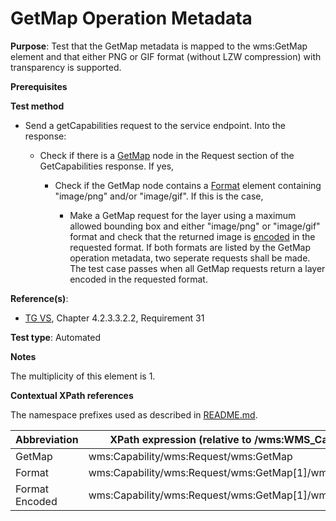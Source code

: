 # GetMap Operation Metadata

**Purpose**: Test that the GetMap metadata is mapped to the wms:GetMap element and that either PNG or GIF format (without LZW compression) with transparency is supported.

**Prerequisites**

**Test method**

* Send a getCapabilities request to the service endpoint. Into the response:

  * Check if there is a [GetMap](#GetMap) node in the Request section of the GetCapabilities response. If yes,

    * Check if the GetMap node contains a [Format](#Format) element containing "image/png" and/or "image/gif". If this is the case,

      * Make a GetMap request for the layer using a maximum allowed bounding box and either "image/png" or "image/gif" format and check that the returned image is [encoded](#Encoded) in the requested format. If both formats are listed by the GetMap operation metadata, two seperate requests shall be made. The test case passes when all GetMap requests return a layer encoded in the requested format.

**Reference(s)**:
* [TG VS](./README.md#ref_TG_VS), Chapter 4.2.3.3.2.2, Requirement 31

**Test type**: Automated

**Notes**

The multiplicity of this element is 1.

**Contextual XPath references**

The namespace prefixes used as described in [README.md](./README.md#namespaces).

Abbreviation                                               |  XPath expression (relative to /wms:WMS_Capabilities)
---------------------------------------------------------- | -------------------------------------------------------------------------
GetMap <a name="GetMap"></a> | wms:Capability/wms:Request/wms:GetMap
Format <a name="Format"></a> | wms:Capability/wms:Request/wms:GetMap[1]/wms:Format
Format Encoded <a name="Encoded"></a> | wms:Capability/wms:Request/wms:GetMap[1]/wms:Format/text()
